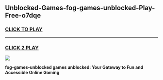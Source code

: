 
## Unblocked-Games-fog-games-unblocked-Play-Free-o7dqe
<h3>
<a href="https://premium76.site?title=fog-games-unblocked&ref=19M">CLICK TO PLAY</a></h3>
<hr>

<h3>
<a href="https://premium76.site?title=fog-games-unblocked&ref=19M">CLICK 2 PLAY</a>
  
</h3>

<a href="https://premium76.site?title=fog-games-unblocked&ref=19M"><img src="https://clearcache.store/games.png"></a>


**fog-games-unblocked games unblocked: Your Gateway to Fun and Accessible Online Gaming**
